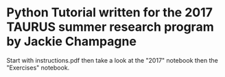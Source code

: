 # Python Tutorial written for the 2017 TAURUS summer research program by Jackie Champagne

Start with instructions.pdf then take a look at the "2017" notebook then the "Exercises" notebook.

